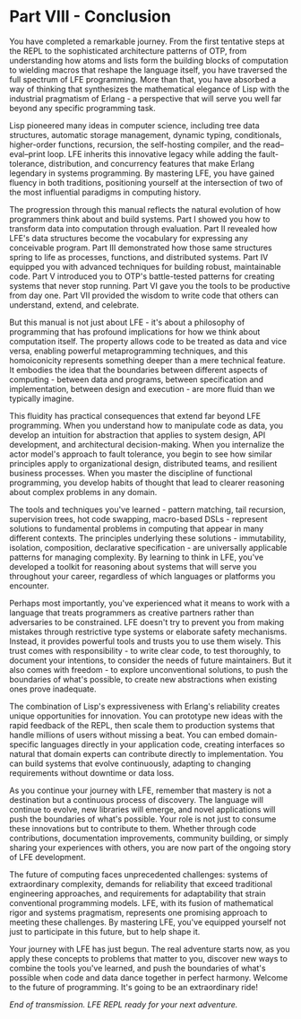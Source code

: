 # Part VIII - Conclusion

You have completed a remarkable journey. From the first tentative steps at the REPL to the sophisticated architecture patterns of OTP, from understanding how atoms and lists form the building blocks of computation to wielding macros that reshape the language itself, you have traversed the full spectrum of LFE programming. More than that, you have absorbed a way of thinking that synthesizes the mathematical elegance of Lisp with the industrial pragmatism of Erlang - a perspective that will serve you well far beyond any specific programming task.

Lisp pioneered many ideas in computer science, including tree data structures, automatic storage management, dynamic typing, conditionals, higher-order functions, recursion, the self-hosting compiler, and the read–eval–print loop. LFE inherits this innovative legacy while adding the fault-tolerance, distribution, and concurrency features that make Erlang legendary in systems programming. By mastering LFE, you have gained fluency in both traditions, positioning yourself at the intersection of two of the most influential paradigms in computing history.

The progression through this manual reflects the natural evolution of how programmers think about and build systems. Part I showed you how to transform data into computation through evaluation. Part II revealed how LFE's data structures become the vocabulary for expressing any conceivable program. Part III demonstrated how those same structures spring to life as processes, functions, and distributed systems. Part IV equipped you with advanced techniques for building robust, maintainable code. Part V introduced you to OTP's battle-tested patterns for creating systems that never stop running. Part VI gave you the tools to be productive from day one. Part VII provided the wisdom to write code that others can understand, extend, and celebrate.

But this manual is not just about LFE - it's about a philosophy of programming that has profound implications for how we think about computation itself. The property allows code to be treated as data and vice versa, enabling powerful metaprogramming techniques, and this homoiconicity represents something deeper than a mere technical feature. It embodies the idea that the boundaries between different aspects of computing - between data and programs, between specification and implementation, between design and execution - are more fluid than we typically imagine.

This fluidity has practical consequences that extend far beyond LFE programming. When you understand how to manipulate code as data, you develop an intuition for abstraction that applies to system design, API development, and architectural decision-making. When you internalize the actor model's approach to fault tolerance, you begin to see how similar principles apply to organizational design, distributed teams, and resilient business processes. When you master the discipline of functional programming, you develop habits of thought that lead to clearer reasoning about complex problems in any domain.

The tools and techniques you've learned - pattern matching, tail recursion, supervision trees, hot code swapping, macro-based DSLs - represent solutions to fundamental problems in computing that appear in many different contexts. The principles underlying these solutions - immutability, isolation, composition, declarative specification - are universally applicable patterns for managing complexity. By learning to think in LFE, you've developed a toolkit for reasoning about systems that will serve you throughout your career, regardless of which languages or platforms you encounter.

Perhaps most importantly, you've experienced what it means to work with a language that treats programmers as creative partners rather than adversaries to be constrained. LFE doesn't try to prevent you from making mistakes through restrictive type systems or elaborate safety mechanisms. Instead, it provides powerful tools and trusts you to use them wisely. This trust comes with responsibility - to write clear code, to test thoroughly, to document your intentions, to consider the needs of future maintainers. But it also comes with freedom - to explore unconventional solutions, to push the boundaries of what's possible, to create new abstractions when existing ones prove inadequate.

The combination of Lisp's expressiveness with Erlang's reliability creates unique opportunities for innovation. You can prototype new ideas with the rapid feedback of the REPL, then scale them to production systems that handle millions of users without missing a beat. You can embed domain-specific languages directly in your application code, creating interfaces so natural that domain experts can contribute directly to implementation. You can build systems that evolve continuously, adapting to changing requirements without downtime or data loss.

As you continue your journey with LFE, remember that mastery is not a destination but a continuous process of discovery. The language will continue to evolve, new libraries will emerge, and novel applications will push the boundaries of what's possible. Your role is not just to consume these innovations but to contribute to them. Whether through code contributions, documentation improvements, community building, or simply sharing your experiences with others, you are now part of the ongoing story of LFE development.

The future of computing faces unprecedented challenges: systems of extraordinary complexity, demands for reliability that exceed traditional engineering approaches, and requirements for adaptability that strain conventional programming models. LFE, with its fusion of mathematical rigor and systems pragmatism, represents one promising approach to meeting these challenges. By mastering LFE, you've equipped yourself not just to participate in this future, but to help shape it.

Your journey with LFE has just begun. The real adventure starts now, as you apply these concepts to problems that matter to you, discover new ways to combine the tools you've learned, and push the boundaries of what's possible when code and data dance together in perfect harmony. Welcome to the future of programming. It's going to be an extraordinary ride!

*End of transmission. LFE REPL ready for your next adventure.*
